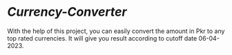 # *Currency-Converter*
With the help of this project, you can easily convert the amount in Pkr to any top rated currencies. It will give you result according to cutoff date 06-04-2023.  
